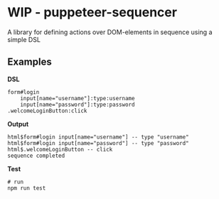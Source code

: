 # WIP - puppeteer-sequencer
A library for defining actions over DOM-elements in sequence using a simple DSL

## Examples

**DSL**
```
form#login
    input[name="username"]:type:username
    input[name="password"]:type:password
.welcomeLoginButton:click
```

**Output**
```
html$form#login input[name="username"] -- type "username"
html$form#login input[name="password"] -- type "password"
html$.welcomeLoginButton -- click
sequence completed
```

**Test**
```
# run
npm run test
```
